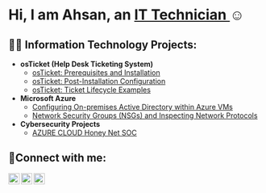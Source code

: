 <h1>Hi, I am Ahsan, an <a href="https://linkedin.com/in/iamearniewilliams">  IT Technician  </a>☺</h1>

<h2>👨‍💻 Information Technology Projects:</h2>

- <b>osTicket (Help Desk Ticketing System)</b>
  - [osTicket: Prerequisites and Installation](https://github.com/ahsanjshakeel/osTicket-Help-Desk-Ticketing-System-)
  - [osTicket: Post-Installation Configuration](https://github.com/ahsanjshakeel/post-install-config)
  - [osTicket: Ticket Lifecycle Examples](https://github.com/ahsanjshakeel/ticket-lifecycle)
- <b>Microsoft Azure</b>
  - [Configuring On-premises Active Directory within Azure VMs](https://github.com/TechyEarnie/configure-ad)
  - [Network Security Groups (NSGs) and Inspecting Network Protocols](https://github.com/TechyEarnie/azure-network-protocols)
- <b>Cybersecurity Projects</b>
  - [AZURE CLOUD Honey Net SOC](https://github.com/TechieEarnie/AzureCloud-SOC-Honeynet)

<h2>🤳Connect with me:</h2>

[<img align="left" alt="Josh | Twitter" width="22px" src="https://cdn.jsdelivr.net/npm/simple-icons@v3/icons/twitter.svg" />][twitter]
[<img align="left" alt="Josh | LinkedIn" width="22px" src="https://cdn.jsdelivr.net/npm/simple-icons@v3/icons/linkedin.svg" />][linkedin]
[<img align="left" alt="Josh | Instagram" width="22px" src="https://cdn.jsdelivr.net/npm/simple-icons@v3/icons/instagram.svg" />][instagram]

[twitter]: https://twitter.com/CoachEarnie
[instagram]: https://www.instagram.com/iamearniewilliams
[linkedin]: https://linkedin.com/in/iamearniewilliams
